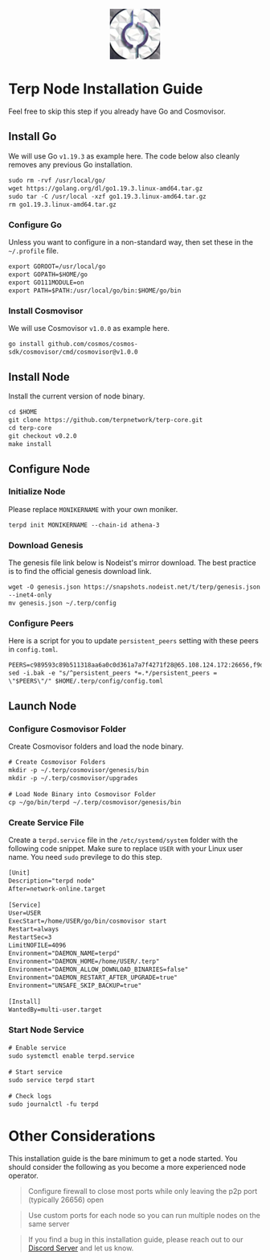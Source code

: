 <p align="center">
  <img height="100" height="auto" src="https://raw.githubusercontent.com/Nodeist/Kurulumlar/main/logos/terp.png">
</p>



# Terp Node Installation Guide
Feel free to skip this step if you already have Go and Cosmovisor.


## Install Go
We will use Go `v1.19.3` as example here. The code below also cleanly removes any previous Go installation.

```
sudo rm -rvf /usr/local/go/
wget https://golang.org/dl/go1.19.3.linux-amd64.tar.gz
sudo tar -C /usr/local -xzf go1.19.3.linux-amd64.tar.gz
rm go1.19.3.linux-amd64.tar.gz
```

### Configure Go
Unless you want to configure in a non-standard way, then set these in the `~/.profile` file.

```
export GOROOT=/usr/local/go
export GOPATH=$HOME/go
export GO111MODULE=on
export PATH=$PATH:/usr/local/go/bin:$HOME/go/bin
```


### Install Cosmovisor
We will use Cosmovisor `v1.0.0` as example here.

```
go install github.com/cosmos/cosmos-sdk/cosmovisor/cmd/cosmovisor@v1.0.0
```

## Install Node
Install the current version of node binary.

```
cd $HOME
git clone https://github.com/terpnetwork/terp-core.git
cd terp-core
git checkout v0.2.0
make install
```

## Configure Node
### Initialize Node
Please replace `MONIKERNAME` with your own moniker.

```
terpd init MONIKERNAME --chain-id athena-3
```

### Download Genesis
The genesis file link below is Nodeist's mirror download. The best practice is to find the official genesis download link.

```
wget -O genesis.json https://snapshots.nodeist.net/t/terp/genesis.json --inet4-only
mv genesis.json ~/.terp/config
```

### Configure Peers
Here is a script for you to update `persistent_peers` setting with these peers in `config.toml`.
```
PEERS=c989593c89b511318aa6a0c0d361a7a7f4271f28@65.108.124.172:26656,f9d7b883594e651a45e91c49712151bf93322c08@141.95.65.26:29456,19566196191ca68c3688c14a73e47125bdebe352@62.171.171.91:26656,c2a177164098b317261d55fb1c946a97e5e35adb@75.119.134.69:30656,360c7c554ba16333b5901a2a341e466ad2c1db37@146.19.24.52:33656,c88a36db47a5f8dded9cd1eb5a7b1af75e5d9294@217.13.223.167:60656,8441f75ff50ccd2a892e5eafb65e4c2ea34aeac3@95.217.118.96:26757,aea62af2f5d457e35a79fbee295bdad3c85a9a8a@45.94.209.226:26656,9d0a1a041c468809dbc2d87e8f46b891b0c5cc58@164.92.116.202:33656,42dfe4bc0cacb118fdb72d251c4b794eb1ea285c@3.135.211.119:26656
sed -i.bak -e "s/^persistent_peers *=.*/persistent_peers = \"$PEERS\"/" $HOME/.terp/config/config.toml
```

## Launch Node
### Configure Cosmovisor Folder
Create Cosmovisor folders and load the node binary.

```
# Create Cosmovisor Folders
mkdir -p ~/.terp/cosmovisor/genesis/bin
mkdir -p ~/.terp/cosmovisor/upgrades

# Load Node Binary into Cosmovisor Folder
cp ~/go/bin/terpd ~/.terp/cosmovisor/genesis/bin
```

### Create Service File
Create a `terpd.service` file in the `/etc/systemd/system` folder with the following code snippet. Make sure to replace `USER` with your Linux user name. You need `sudo` previlege to do this step.

```
[Unit]
Description="terpd node"
After=network-online.target

[Service]
User=USER
ExecStart=/home/USER/go/bin/cosmovisor start
Restart=always
RestartSec=3
LimitNOFILE=4096
Environment="DAEMON_NAME=terpd"
Environment="DAEMON_HOME=/home/USER/.terp"
Environment="DAEMON_ALLOW_DOWNLOAD_BINARIES=false"
Environment="DAEMON_RESTART_AFTER_UPGRADE=true"
Environment="UNSAFE_SKIP_BACKUP=true"

[Install]
WantedBy=multi-user.target
```

### Start Node Service
```
# Enable service
sudo systemctl enable terpd.service

# Start service
sudo service terpd start

# Check logs
sudo journalctl -fu terpd
```

# Other Considerations
This installation guide is the bare minimum to get a node started. You should consider the following as you become a more experienced node operator.



> Configure firewall to close most ports while only leaving the p2p port (typically 26656) open

> Use custom ports for each node so you can run multiple nodes on the same server

> If you find a bug in this installation guide, please reach out to our [Discord Server](https://discord.gg/yV2nEunsTY) and let us know.
